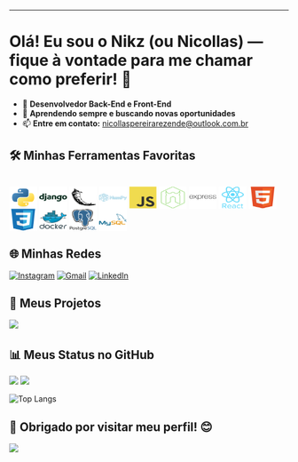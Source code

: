 ---

# Olá! Eu sou o Nikz (ou Nicollas) — fique à vontade para me chamar como preferir! 👋

- 🔭 **Desenvolvedor Back-End e Front-End**
- 🌱 **Aprendendo sempre e buscando novas oportunidades**
- 📫 **Entre em contato:** [nicollaspereirarezende@outlook.com.br](mailto:nicollaspereirarezende@outlook.com.br)

## 🛠️ Minhas Ferramentas Favoritas

<div style="display: inline_block"><br>
  <img align="center" alt="nk-Python" height="40" width="50" src="https://raw.githubusercontent.com/devicons/devicon/master/icons/python/python-original.svg">
  <img align="center" alt="nk-django" height="40" width="50" src="https://github.com/devicons/devicon/blob/master/icons/django/django-plain-wordmark.svg">
  <img align="center" alt="nk-flask" height="40" width="50" src="https://github.com/devicons/devicon/blob/master/icons/flask/flask-original.svg">
  <img align="center" alt="nk-numpy" height="40" width="50" src="https://github.com/devicons/devicon/blob/master/icons/numpy/numpy-line-wordmark.svg">

  <img align="center" alt="nk-javascript" height="40" width="50" src="https://github.com/devicons/devicon/blob/master/icons/javascript/javascript-original.svg">
  <img align="center" alt="nk-nodemon" height="40" width="50" src="https://github.com/devicons/devicon/blob/master/icons/nodemon/nodemon-line.svg">  
  <img align="center" alt="nk-express" height="40" width="50" src="https://github.com/devicons/devicon/blob/master/icons/express/express-original-wordmark.svg">
  <img align="center" alt="nk-express" height="40" width="50" src="https://github.com/devicons/devicon/blob/master/icons/react/react-original-wordmark.svg">
  <img align="center" alt="nk-HTML" height="40" width="50" src="https://raw.githubusercontent.com/devicons/devicon/master/icons/html5/html5-original.svg">
  <img align="center" alt="nk-CSS" height="40" width="50" src="https://raw.githubusercontent.com/devicons/devicon/master/icons/css3/css3-original.svg">
  <img align="center" alt="nk-DOCKER" height="40" width="50" src="https://github.com/devicons/devicon/blob/master/icons/docker/docker-original-wordmark.svg">
  <img align="center" alt="nk-postgresql" height="40" width="50" src="https://github.com/devicons/devicon/blob/master/icons/postgresql/postgresql-original-wordmark.svg">
  <img align="center" alt="nk-mysql" height="40" width="50" src="https://github.com/devicons/devicon/blob/master/icons/mysql/mysql-original-wordmark.svg">
</div>

## 🌐 Minhas Redes

<div> 
  <a href="https://www.instagram.com/nikz_yo/" target="_blank"><img src="https://img.shields.io/badge/-Instagram-%23E4405F?style=for-the-badge&logo=instagram&logoColor=white" alt="Instagram"></a>
  <a href="mailto:nicollaspereirarezende@outlook.com.br"><img src="https://img.shields.io/badge/-Gmail-%23333?style=for-the-badge&logo=gmail&logoColor=white" alt="Gmail"></a>
  <a href="https://www.linkedin.com/in/nicollas-pereira-562689283/" target="_blank"><img src="https://img.shields.io/badge/-LinkedIn-%230077B5?style=for-the-badge&logo=linkedin&logoColor=white" alt="LinkedIn"></a>   
</div>

## 🚀 Meus Projetos

[![](https://github-readme-stats.vercel.app/api/pin/?username=NicollasRezende&repo=Tudo&theme=dracula&border=false)](https://github.com/NicollasRezende/Tudo)


## 📊 Meus Status no GitHub

![](https://github-readme-stats.vercel.app/api?username=NicollasRezende&show_icons=true&theme=dracula) [![](https://github-readme-streak-stats-opal-eight.vercel.app?user=NicollasRezende&theme=dracula&locale=pt_BR&date_format=j%20M%5B%20Y%5D)](https://git.io/streak-stats)

![Top Langs](https://github-readme-stats.vercel.app/api/top-langs/?username=NicollasRezende&langs_count=8&layout=compact&hide_progress=true&theme=dracula)



## 🙏 Obrigado por visitar meu perfil! 😊
![](https://visitcount.itsvg.in/api?id=NicollasRezende&icon=0&color=0)


